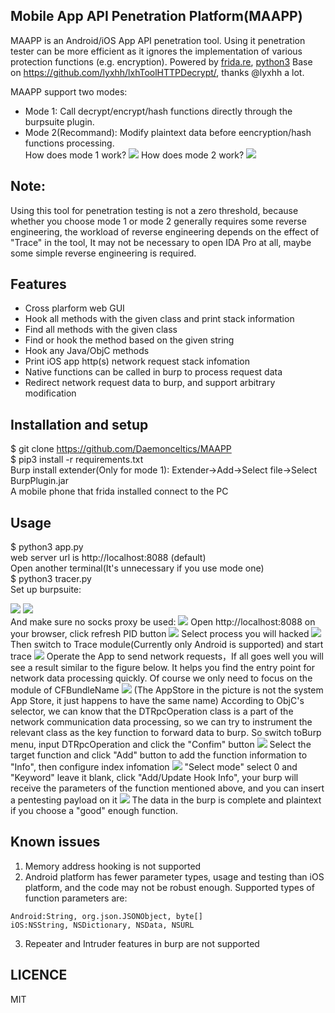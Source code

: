## Mobile App API Penetration Platform(MAAPP)

MAAPP is an Android/iOS App API penetration tool. Using it penetration tester can be more efficient as it ignores the implementation of various protection functions (e.g. encryption). Powered by [frida.re](https://www.frida.re), [python3](https://www.python.org)
Base on https://github.com/lyxhh/lxhToolHTTPDecrypt/, thanks @lyxhh a lot.

MAAPP support two modes:
- Mode 1:
Call decrypt/encrypt/hash functions directly through the burpsuite plugin.
- Mode 2(Recommand):
Modify plaintext data before eencryption/hash functions processing.  
How does mode 1 work?
![](docs/images/mode1.jpg)
How does mode 2 work?
![](docs/images/maapp.jpg)

## Note:
Using this tool for penetration testing is not a zero threshold, because whether you choose mode 1 or mode 2 generally requires some reverse engineering, the workload of reverse engineering depends on the effect of "Trace" in the tool, It may not be necessary to open IDA Pro at all, maybe some simple reverse engineering is required.

## Features
- Cross plarform web GUI
- Hook all methods with the given class and print stack information
- Find all methods with the given class
- Find or hook the method based on the given string
- Hook any Java/ObjC methods 
- Print iOS app http(s) network request stack infomation
- Native functions can be called in burp to process request data
- Redirect network request data to burp, and support arbitrary modification

## Installation and setup
$ git clone https://github.com/Daemonceltics/MAAPP  
$ pip3 install -r requirements.txt    
Burp install extender(Only for mode 1):
Extender->Add->Select file->Select BurpPlugin.jar  
A mobile phone that frida installed connect to the PC

## Usage 
$ python3 app.py    
web server url is http://localhost:8088  (default)   
Open another terminal(It's unnecessary if you use mode one)  
$ python3 tracer.py  
Set up burpsuite:

![](docs/images/1.png)
![](docs/images/2.png)  
And make sure no socks proxy be used:
![](docs/images/image2021-6-8_18-6-21)
Open http://localhost:8088 on your browser, click refresh PID button
![](docs/images/refresh.png)
Select process you will hacked
![](docs/images/select.png)
Then switch to Trace module(Currently only Android is supported) and start trace
![](docs/images/trace.png)
Operate the App to send network requests，If all goes well you will see a result similar to the figure below. It helps you find the entry point for network data processing quickly. Of course we only need to focus on the module of CFBundleName
![](docs/images/tracestack.png)
(The AppStore in the picture is not the system App Store, it just happens to have the same name)
According to ObjC's selector, we can know that the DTRpcOperation class is a part of the network communication data processing, so we can try to instrument the relevant class as the key function to forward data to burp. So switch toBurp menu, input DTRpcOperation and click the "Confim" button
![](docs/images/selectfunc.png)
Select the target function and click "Add" button to add the function information to "Info", then configure index infomation
![](docs/images/configfunc.png)
"Select mode" select 0 and "Keyword" leave it blank, click "Add/Update Hook Info", your burp will receive the parameters of the function mentioned above, and you can insert a pentesting payload on it
![](docs/images/intercept.png)
The data in the burp is complete and plaintext if you choose a "good" enough function.


## Known issues
1. Memory address hooking is not supported
2. Android platform has fewer parameter types, usage and testing than iOS platform, and the code may not be robust enough. Supported types of function parameters are:
```
Android:String, org.json.JSONObject, byte[]
iOS:NSString, NSDictionary, NSData, NSURL 
```
3. Repeater and Intruder features in burp are not supported

## LICENCE
MIT
